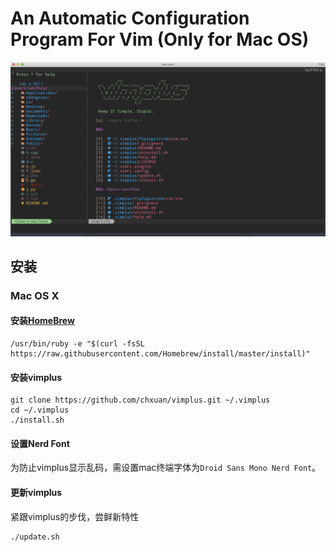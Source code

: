 An Automatic Configuration Program For Vim (Only for Mac OS)
===============================================

![main][1]

## 安装

### Mac OS X

#### 安装[HomeBrew][2]
 
    /usr/bin/ruby -e "$(curl -fsSL https://raw.githubusercontent.com/Homebrew/install/master/install)"

#### 安装vimplus

    git clone https://github.com/chxuan/vimplus.git ~/.vimplus
    cd ~/.vimplus
    ./install.sh
    
#### 设置Nerd Font

为防止vimplus显示乱码，需设置mac终端字体为`Droid Sans Mono Nerd Font`。

#### 更新vimplus

紧跟vimplus的步伐，尝鲜新特性

    ./update.sh
    

  [1]: https://raw.githubusercontent.com/lirise/macvimplus/master/screenshots/main.png
  [2]: https://brew.sh/
 
